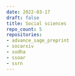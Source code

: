 ```yaml
---
date: 2022-03-17
draft: false
title: Social sciences
repo_count: 5
repositories:
- advance_sage_preprint
- socarxiv
- sodha
- ssoar
- ssrn
---
```




